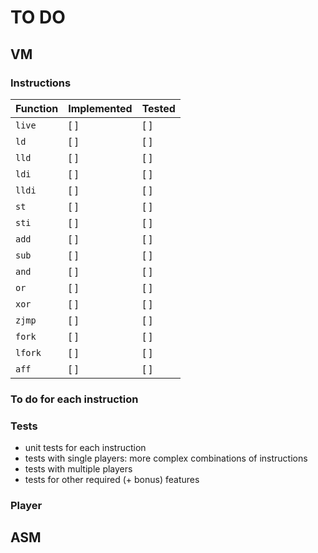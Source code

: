 # TO DO

## VM

### Instructions

|Function|Implemented|Tested
|---|---|---|
|`live`|[ ]|[ ]
|`ld`|[ ]|[ ]
|`lld`|[ ]|[ ]
|`ldi`|[ ]|[ ]
|`lldi`|[ ]|[ ]
|`st`|[ ]|[ ]
|`sti`|[ ]|[ ]
|`add`|[ ]|[ ]
|`sub`|[ ]|[ ]
|`and`|[ ]|[ ]
|`or`|[ ]|[ ]
|`xor`|[ ]|[ ]
|`zjmp`|[ ]|[ ]
|`fork`|[ ]|[ ]
|`lfork`|[ ]|[ ]
|`aff`|[ ]|[ ]

### To do for each instruction


### Tests

- unit tests for each instruction
- tests with single players: more complex combinations of instructions
- tests with multiple players
- tests for other required (+ bonus) features

### Player

## ASM